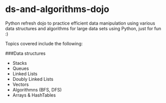 # ds-and-algorithms-dojo
Python refresh dojo to practice efficient data manipulation using various data structures and algorithms for large data sets using Python, just for fun :)

Topics covered include the following:

###Data structures
- Stacks
- Queues
- Linked Lists
- Doubly Linked Lists
- Vectors
- Algorithmns (BFS, DFS)
- Arrays & HashTables
